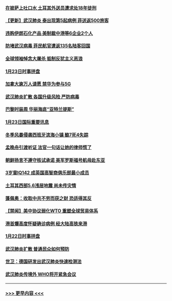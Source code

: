 #### [在披萨上吐口水 土耳其外送员遭求处18年徒刑](../pages/prog202/a102759979.md?t=01242211) 
#### [【更新】武汉肺炎 泰出现第5起病例 菲送返500旅客](../pages/prog202/a102758911.md?t=01242211) 
#### [违购伊朗石化产品 美制裁中港等6企业2个人](../pages/prog202/a102759952.md?t=01242211) 
#### [防堵武汉病毒 菲民航官遣返135名陆客回国](../pages/prog202/a102759946.md?t=01242211) 
#### [全球领袖悼念大屠杀 抵制反犹主义恶浪](../pages/prog202/a102759678.md?t=01242211) 
#### [1月23日时事拼盘](../pages/prog202/a102759599.md?t=01242211) 
#### [加拿大逾万人请愿 禁华为参与5G](../pages/prog202/a102759553.md?t=01242211) 
#### [武汉肺炎扩散 各国升级风险 严防病毒](../pages/prog202/a102759400.md?t=01242211) 
#### [巴黎时装周 华丽海底“亚特兰提斯”](../pages/prog202/a102759217.md?t=01242211) 
#### [1月23日国际重要讯息](../pages/prog202/a102759199.md?t=01242211) 
#### [冬季风暴侵袭西班牙滨海小镇 酿7死4失踪](../pages/prog202/a102759119.md?t=01242211) 
#### [孟晚舟引渡听证 法官一句话让她的律师慌了](../pages/prog202/a102759060.md?t=01242211) 
#### [朝鲜扬言不遵守核试承诺 美军罗斯福号航母赴东亚](../pages/prog202/a102759001.md?t=01242211) 
#### [3岁童IQ142 成英国高智商俱乐部最小成员](../pages/prog202/a102758990.md?t=01242211) 
#### [土耳其西部5.6浅层地震 尚未传灾情](../pages/prog202/a102758903.md?t=01242211) 
#### [蓬佩奥：收取中共不劳而获之财 恐适得其反](../pages/prog202/a102758889.md?t=01242211) 
#### [【禁闻】美中协议弱化WTO 重塑全球贸易体系](../pages/prog202/a102758790.md?t=01242211) 
#### [港首爆高度怀疑确诊病例 经大陆高铁来港](../pages/prog202/a102758613.md?t=01242211) 
#### [1月22日时事拼盘](../pages/prog202/a102758615.md?t=01242211) 
#### [武汉肺炎扩散 普通民众如何预防](../pages/prog202/a102758504.md?t=01242211) 
#### [世卫：德国研发出武汉肺炎快速检测法](../pages/prog202/a102758495.md?t=01242211) 
#### [武汉肺炎传境外 WHO将开紧急会议](../pages/prog202/a102758437.md?t=01242211) 

----
#### [ >>> 更早内容 <<< ](../indexes/prog202-earlier.md)

